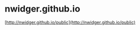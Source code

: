 nwidger.github.io
=================

[http://nwidger.github.io/public](http://nwidger.github.io/public)
